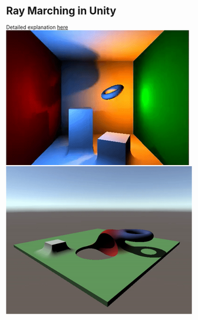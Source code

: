 # **Ray Marching in Unity**

Detailed explanation [here](https://gist.github.com/ludusestars/fac64012fd36082571c07e6b46d24e70)  
![image info](./img/Cornell01.gif)
![image info](./img/exampleNormals.gif)
